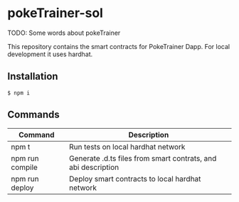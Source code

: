 # pokeTrainer-sol

TODO: Some words about pokeTrainer

This repository contains the smart contracts for PokeTrainer Dapp. For local development it uses hardhat.

## Installation

`$ npm i`

## Commands

| Command         | Description                                                   |
| --------------- | ------------------------------------------------------------- |
| npm t           | Run tests on local hardhat network                            |
| npm run compile | Generate .d.ts files from smart contrats, and abi description |
| npm run deploy  | Deploy smart contracts to local hardhat network               |
